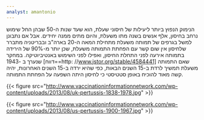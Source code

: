 ```yaml
---
analyst: amantonio
---
```


הנימוק הנפוץ ביותר ליעילות של חיסוני שעלת, הוא שעד שנות ה-50 שבהן החל שימוש נרחב בחיסון, אלף אנשים בשנה מתו משעלת, והיום מתים ממנה יחידים. אבל אם נתבונן למשל בגרפים של תמותה משעלת מתחילת המאה ה-20 בארה"ב ובבריטניה
מתברר שלחיסון אין שום קשר עם הפחתת התמותה משעלת, שכן יותר מ-90% של הירידה בתמותה אירעה לפני התחלת החיסון, ואפילו לפני השימוש באנטיביוטיקה.
במחקר שנערך ב -1943 [דווח==http: //www.jstor.org/stable/4584441] שאם התמותה משעלת תמשיך לרדת ב-15 השנים הבאות, כפי שהיא ירדה ב-15 השנים האחרונות, יהיה קשה מאוד להוכיח באופן סטטיסטי כי לחיסון היתה השפעה על הפחתת התמותה.

{{< figure src="http://www.vaccinationinformationnetwork.com/wp-content/uploads/2013/08/uk-pertussis-1838-1978.jpg" >}}

{{< figure src="http://www.vaccinationinformationnetwork.com/wp-content/uploads/2013/08/us-pertussis-1900-1967.jpg" >}}
